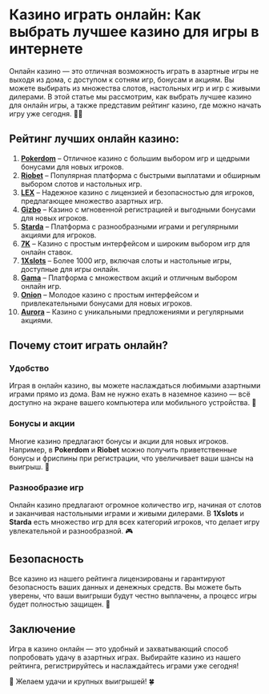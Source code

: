 # Казино играть онлайн: Как выбрать лучшее казино для игры в интернете

Онлайн казино — это отличная возможность играть в азартные игры не выходя из дома, с доступом к сотням игр, бонусам и акциям. Вы можете выбирать из множества слотов, настольных игр и игр с живыми дилерами. В этой статье мы рассмотрим, как выбрать лучшее казино для онлайн игры, а также представим рейтинг казино, где можно начать игру уже сегодня. 🎰💸

## Рейтинг лучших онлайн казино:

1. **[Pokerdom](https://brandplay.link/4k77v2yx)** – Отличное казино с большим выбором игр и щедрыми бонусами для новых игроков.
2. **[Riobet](https://brandplay.link/7xBLTPyj)** – Популярная платформа с быстрыми выплатами и обширным выбором слотов и настольных игр.
3. **[LEX](https://brandplay.link/zW4hdDFV)** – Надежное казино с лицензией и безопасностью для игроков, предлагающее множество азартных игр.
4. **[Gizbo](https://brandplay.link/bprXw4YV)** – Казино с мгновенной регистрацией и выгодными бонусами для новых игроков.
5. **[Starda](https://brandplay.link/fB7xwRFL)** – Платформа с разнообразными играми и регулярными акциями для игроков.
6. **[7K](https://brandplay.link/BvQyFShp)** – Казино с простым интерфейсом и широким выбором игр для онлайн ставок.
7. **[1Xslots](https://brandplay.link/hSB1khtr)** – Более 1000 игр, включая слоты и настольные игры, доступные для игры онлайн.
8. **[Gama](https://brandplay.link/j6NMKsDz)** – Платформа с множеством акций и отличным выбором онлайн игр.
9. **[Onion](https://brandplay.link/zBGRVpQ9)** – Молодое казино с простым интерфейсом и привлекательными бонусами для новых игроков.
10. **[Aurora](https://10trafic-stat2.com/click/668546556bcc6313411604bd/6766/13032/subaccount)** – Казино с уникальными предложениями и регулярными акциями.

## Почему стоит играть онлайн?

### Удобство

Играя в онлайн казино, вы можете наслаждаться любимыми азартными играми прямо из дома. Вам не нужно ехать в наземное казино — всё доступно на экране вашего компьютера или мобильного устройства. 📱

### Бонусы и акции

Многие казино предлагают бонусы и акции для новых игроков. Например, в **Pokerdom** и **Riobet** можно получить приветственные бонусы и фриспины при регистрации, что увеличивает ваши шансы на выигрыш. 🎁

### Разнообразие игр

Онлайн казино предлагают огромное количество игр, начиная от слотов и заканчивая настольными играми и живыми дилерами. В **1Xslots** и **Starda** есть множество игр для всех категорий игроков, что делает игру увлекательной и разнообразной. 🎮

## Безопасность

Все казино из нашего рейтинга лицензированы и гарантируют безопасность ваших данных и денежных средств. Вы можете быть уверены, что ваши выигрыши будут честно выплачены, а процесс игры будет полностью защищен. 🔐

## Заключение

Игра в казино онлайн — это удобный и захватывающий способ попробовать удачу в азартных играх. Выбирайте казино из нашего рейтинга, регистрируйтесь и наслаждайтесь играми уже сегодня!

🎲 Желаем удачи и крупных выигрышей! 🍀
